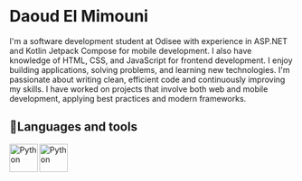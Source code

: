 <header>
<link rel="stylesheet" type='text/css' href="https://cdn.jsdelivr.net/gh/devicons/devicon@latest/devicon.min.css" />
</header>
<h1>Daoud El Mimouni</h1>
I'm a software development student at Odisee with experience in ASP.NET and Kotlin Jetpack Compose for mobile development. I also have knowledge of HTML, CSS, and JavaScript for frontend development.
I enjoy building applications, solving problems, and learning new technologies. I'm passionate about writing clean, efficient code and continuously improving my skills. I have worked on projects that involve both web and mobile development, applying best practices and modern frameworks.
<h2>🧰Languages and tools</h2>
<img align="left" alt="Python" width="50px" src="https://cdn.jsdelivr.net/gh/devicons/devicon@latest/icons/csharp/csharp-original.svg" style="max-width: 100%;">
<img align="left" alt="Python" width="50px" src="https://cdn.jsdelivr.net/gh/devicons/devicon@latest/icons/dotnetcore/dotnetcore-original.svg" style="max-width: 100%;">

          
